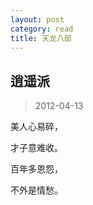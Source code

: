 ```yaml
---
layout: post
category: read
title: 天龙八部
---
```


## 逍遥派 ##

> 2012-04-13

美人心易碎，

才子意难收。

百年多恩怨，

不外是情愁。
